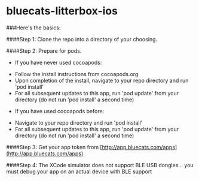 bluecats-litterbox-ios
======================
###Here's the basics:

####Step 1:  Clone the repo into a directory of your choosing.

####Step 2:  Prepare for pods.

- If you have never used cocoapods:
 + Follow the install instructions from cocoapods.org
 + Upon completion of the install, navigate to your repo directory and run 'pod install'
 + For all subsequent updates to this app, run 'pod update' from your directory (do not run 'pod install' a second time)
        
        
- If you have used cocoapods before:
 + Navigate to your repo directory and run 'pod install'
 + For all subsequent updates to this app, run 'pod update' from your directory (do not run 'pod install' a second time)


####Step 3:  Get your app token from [http://app.bluecats.com/apps](http://app.bluecats.com/apps)


####Step 4:  The XCode simulator does not support BLE USB dongles...   you must debug your app on an actual device with BLE support
